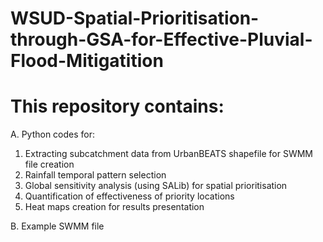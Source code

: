 # WSUD-Spatial-Prioritisation-through-GSA-for-Effective-Pluvial-Flood-Mitigatition
# This repository contains: 

A. Python codes for:
1. Extracting subcatchment data from UrbanBEATS shapefile for SWMM file creation 
2. Rainfall temporal pattern selection 
3. Global sensitivity analysis (using SALib) for spatial prioritisation 
4. Quantification of effectiveness of priority locations 
5. Heat maps creation for results presentation 

B. Example SWMM file 
